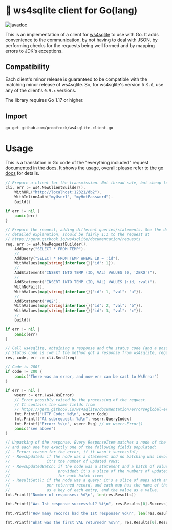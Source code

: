 # 🌱 ws4sqlite client for Go(lang)

[![javadoc](https://javadoc.io/badge2/it.germanorizzo.ws4sqlite/ws4sqlite-client-jvm/javadoc.svg)](https://javadoc.io/doc/it.germanorizzo.ws4sqlite/ws4sqlite-client-jvm)

This is an implementation of a client for [ws4sqlite](https://github.com/proofrock/ws4sqlite) to use with Go. It adds convenience to the communication, by not having to deal with JSON, by performing checks for the requests being well formed and by mapping errors to JDK's exceptions.

## Compatibility

Each client's minor release is guaranteed to be compatible with the matching minor release of ws4sqlite. So, for ws4sqlite's version `0.9.0`, use any of the client's `0.9.x` versions.

The library requires Go 1.17 or higher.

## Import

```bash
go get github.com/proofrock/ws4sqlite-client-go
```

# Usage

This is a translation in Go code of the "everything included" request documented in [the docs](https://germ.gitbook.io/ws4sqlite/documentation/requests). It shows the usage, overall; please refer to the [go docs]() for details.

```go
// Prepare a client for the transmission. Not thread safe, but cheap to build.
cli, err := ws4.NewClientBuilder().
	WithURL("http://localhost:12321/db2").
	WithInlineAuth("myUser1", "myHotPassword").
	Build()

if err != nil {
	panic(err)
}

// Prepare the request, adding different queries/statements. See the docs for a 
// detailed explanation, should be fairly 1:1 to the request at
// https://germ.gitbook.io/ws4sqlite/documentation/requests
req, err := ws4.NewRequestBuilder().
	AddQuery("SELECT * FROM TEMP").
	//
	AddQuery("SELECT * FROM TEMP WHERE ID = :id").
	WithValues(map[string]interface{}{"id": 1}).
	//
	AddStatement("INSERT INTO TEMP (ID, VAL) VALUES (0, 'ZERO')").
	//
	AddStatement("INSERT INTO TEMP (ID, VAL) VALUES (:id, :val)").
	WithNoFail().
	WithValues(map[string]interface{}{"id": 1, "val": "a"}).
	//
	AddStatement("#Q2").
	WithValues(map[string]interface{}{"id": 2, "val": "b"}).
	WithValues(map[string]interface{}{"id": 3, "val": "c"}).
	//
	Build()

if err != nil {
	panic(err)
}

// Call ws4sqlite, obtaining a response and the status code (and a possible error)
// Status code is !=0 if the method got a response from ws4sqlite, regardless of error.
res, code, err := cli.Send(req)

// Code is 200?
if code != 200 {
	panic("There was an error, and now err can be cast to WsError")
}

if err != nil {
	wserr := err.(ws4.WsError)
	// Error possibly raised by the processing of the request.
	// It contains the same fields from
	// https://germ.gitbook.io/ws4sqlite/documentation/errors#global-errors
	fmt.Printf("HTTP Code: %d\n", wserr.Code)
	fmt.Printf("At subrequest: %d\n", wserr.QueryIndex)
	fmt.Printf("Error: %s\n", wserr.Msg) // or wserr.Error()
	panic("see above")
}

// Unpacking of the response. Every ResponseItem matches a node of the request,
// and each one has exactly one of the following fields populated:
// - Error: reason for the error, if it wasn't successful;
// - RowsUpdated: if the node was a statement and no batching was involved;
//                it's the number of updated rows;
// - RowsUpdatedBatch: if the node was a statement and a batch of values was
//                     provided; it's a slice of the numbers of updated rows
//                     for each batch item;
// - ResultSet(): if the node was a query; it's a slice of maps with an item
//                per returned record, and each map has the name of the filed
//                as a key of each entry, and the value as a value.
fmt.Printf("Number of responses: %d\n", len(res.Results))

fmt.Printf("Was 1st response successful? %t\n", res.Results[0].Success)

fmt.Printf("How many records had the 1st response? %d\n", len(res.Results[0].ResultSet))

fmt.Printf("What was the first VAL returned? %s\n", res.Results[0].ResultSet[0]["VAL"])
```
